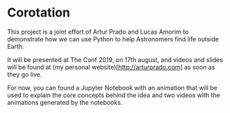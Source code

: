 # Corotation

This project is a joint effort of Artur Prado and Lucas Amorim to demonstrate how
we can use Python to help Astronomers find life outside Earth.

It will be presented at The Conf 2019, on 17th august, and videos and slides
will be found at (my personal website)[http://arturprado.com] as soon as they go
live.

For now, you can found a Jupyter Notebook with an animation that will be used to
explain the core concepts behind the idea and two videos with the animations
generated by the notebooks.
